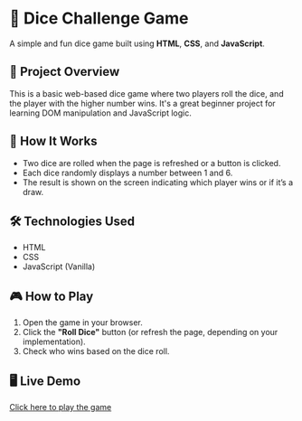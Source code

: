 # 🎲 Dice Challenge Game

A simple and fun dice game built using **HTML**, **CSS**, and **JavaScript**.

## 📌 Project Overview

This is a basic web-based dice game where two players roll the dice, and the player with the higher number wins. It's a great beginner project for learning DOM manipulation and JavaScript logic.

## 🚀 How It Works

- Two dice are rolled when the page is refreshed or a button is clicked.
- Each dice randomly displays a number between 1 and 6.
- The result is shown on the screen indicating which player wins or if it’s a draw.

## 🛠️ Technologies Used

- HTML
- CSS
- JavaScript (Vanilla)

## 🎮 How to Play

1. Open the game in your browser.
2. Click the **"Roll Dice"** button (or refresh the page, depending on your implementation).
3. Check who wins based on the dice roll.

## 🖥️ Live Demo

[Click here to play the game](https://yuvanganesh.github.io/Dice-Challenge/)  


